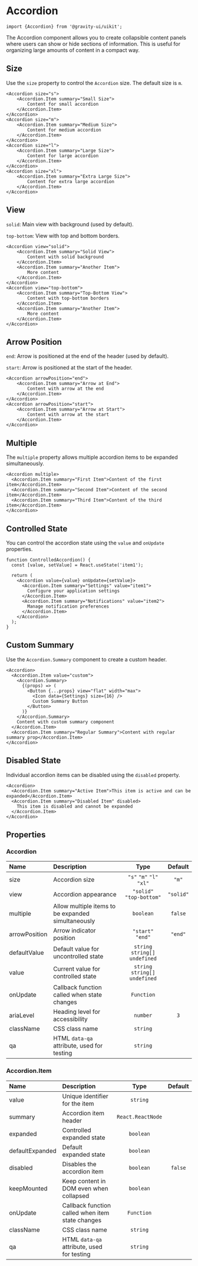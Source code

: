 <!--GITHUB_BLOCK-->

# Accordion

<!--/GITHUB_BLOCK-->

```tsx
import {Accordion} from '@gravity-ui/uikit';
```

The Accordion component allows you to create collapsible content panels where users can show or hide sections of information. This is useful for organizing large amounts of content in a compact way.

## Size

Use the `size` property to control the `Accordion` size. The default size is `m`.

<!--LANDING_BLOCK
<ExampleBlock
    code={`
<Accordion size="s">
    <Accordion.Item summary="Small Size">
        Content for small accordion
    </Accordion.Item>
</Accordion>
<Accordion size="m">
    <Accordion.Item summary="Medium Size">
        Content for medium accordion
    </Accordion.Item>
</Accordion>
<Accordion size="l">
    <Accordion.Item summary="Large Size">
        Content for large accordion
    </Accordion.Item>
</Accordion>
<Accordion size="xl">
    <Accordion.Item summary="Extra Large Size">
        Content for extra large accordion
    </Accordion.Item>
</Accordion>
`}>
    <UIKit.Accordion size="s">
        <UIKit.Accordion.Item summary="Small Size">
            Content for small accordion
        </UIKit.Accordion.Item>
    </UIKit.Accordion>
    <UIKit.Accordion size="m">
        <UIKit.Accordion.Item summary="Medium Size">
            Content for medium accordion
        </UIKit.Accordion.Item>
    </UIKit.Accordion>
    <UIKit.Accordion size="l">
        <UIKit.Accordion.Item summary="Large Size">
            Content for large accordion
        </UIKit.Accordion.Item>
    </UIKit.Accordion>
    <UIKit.Accordion size="xl">
        <UIKit.Accordion.Item summary="Extra Large Size">
            Content for extra large accordion
        </UIKit.Accordion.Item>
    </UIKit.Accordion>
</ExampleBlock>
LANDING_BLOCK-->

<!--GITHUB_BLOCK-->

```tsx
<Accordion size="s">
    <Accordion.Item summary="Small Size">
        Content for small accordion
    </Accordion.Item>
</Accordion>
<Accordion size="m">
    <Accordion.Item summary="Medium Size">
        Content for medium accordion
    </Accordion.Item>
</Accordion>
<Accordion size="l">
    <Accordion.Item summary="Large Size">
        Content for large accordion
    </Accordion.Item>
</Accordion>
<Accordion size="xl">
    <Accordion.Item summary="Extra Large Size">
        Content for extra large accordion
    </Accordion.Item>
</Accordion>
```

<!--/GITHUB_BLOCK-->

## View

`solid`: Main view with background (used by default).

`top-bottom`: View with top and bottom borders.

<!--LANDING_BLOCK
<ExampleBlock
    code={`
<Accordion view="solid">
    <Accordion.Item summary="Solid View">
        Content with solid background
    </Accordion.Item>
    <Accordion.Item summary="Another Item">
        More content
    </Accordion.Item>
</Accordion>
<Accordion view="top-bottom">
    <Accordion.Item summary="Top-Bottom View">
        Content with top-bottom borders
    </Accordion.Item>
    <Accordion.Item summary="Another Item">
        More content
    </Accordion.Item>
</Accordion>
`}>
    <UIKit.Accordion view="solid">
        <UIKit.Accordion.Item summary="Solid View">
            Content with solid background
        </UIKit.Accordion.Item>
        <UIKit.Accordion.Item summary="Another Item">
            More content
        </UIKit.Accordion.Item>
    </UIKit.Accordion>
    <UIKit.Accordion view="top-bottom">
        <UIKit.Accordion.Item summary="Top-Bottom View">
            Content with top-bottom borders
        </UIKit.Accordion.Item>
        <UIKit.Accordion.Item summary="Another Item">
            More content
        </UIKit.Accordion.Item>
    </UIKit.Accordion>
</ExampleBlock>
LANDING_BLOCK-->

<!--GITHUB_BLOCK-->

```tsx
<Accordion view="solid">
    <Accordion.Item summary="Solid View">
        Content with solid background
    </Accordion.Item>
    <Accordion.Item summary="Another Item">
        More content
    </Accordion.Item>
</Accordion>
<Accordion view="top-bottom">
    <Accordion.Item summary="Top-Bottom View">
        Content with top-bottom borders
    </Accordion.Item>
    <Accordion.Item summary="Another Item">
        More content
    </Accordion.Item>
</Accordion>
```

<!--/GITHUB_BLOCK-->

## Arrow Position

`end`: Arrow is positioned at the end of the header (used by default).

`start`: Arrow is positioned at the start of the header.

<!--LANDING_BLOCK
<ExampleBlock
    code={`
<Accordion arrowPosition="end">
    <Accordion.Item summary="Arrow at End">
        Content with arrow at the end
    </Accordion.Item>
</Accordion>
<Accordion arrowPosition="start">
    <Accordion.Item summary="Arrow at Start">
        Content with arrow at the start
    </Accordion.Item>
</Accordion>
`}>
    <UIKit.Accordion arrowPosition="end">
        <UIKit.Accordion.Item summary="Arrow at End">
            Content with arrow at the end
        </UIKit.Accordion.Item>
    </UIKit.Accordion>
    <UIKit.Accordion arrowPosition="start">
        <UIKit.Accordion.Item summary="Arrow at Start">
            Content with arrow at the start
        </UIKit.Accordion.Item>
    </UIKit.Accordion>
</ExampleBlock>
LANDING_BLOCK-->

<!--GITHUB_BLOCK-->

```tsx
<Accordion arrowPosition="end">
    <Accordion.Item summary="Arrow at End">
        Content with arrow at the end
    </Accordion.Item>
</Accordion>
<Accordion arrowPosition="start">
    <Accordion.Item summary="Arrow at Start">
        Content with arrow at the start
    </Accordion.Item>
</Accordion>
```

<!--/GITHUB_BLOCK-->

## Multiple

The `multiple` property allows multiple accordion items to be expanded simultaneously.

<!--LANDING_BLOCK
<ExampleBlock
    code={`
<Accordion multiple>
    <Accordion.Item summary="First Item">
        Content of the first item
    </Accordion.Item>
    <Accordion.Item summary="Second Item">
        Content of the second item
    </Accordion.Item>
    <Accordion.Item summary="Third Item">
        Content of the third item
    </Accordion.Item>
</Accordion>
`}>
    <UIKit.Accordion multiple>
        <UIKit.Accordion.Item summary="First Item">
            Content of the first item
        </UIKit.Accordion.Item>
        <UIKit.Accordion.Item summary="Second Item">
            Content of the second item
        </UIKit.Accordion.Item>
        <UIKit.Accordion.Item summary="Third Item">
            Content of the third item
        </UIKit.Accordion.Item>
    </UIKit.Accordion>
</ExampleBlock>
LANDING_BLOCK-->

<!--GITHUB_BLOCK-->

```tsx
<Accordion multiple>
  <Accordion.Item summary="First Item">Content of the first item</Accordion.Item>
  <Accordion.Item summary="Second Item">Content of the second item</Accordion.Item>
  <Accordion.Item summary="Third Item">Content of the third item</Accordion.Item>
</Accordion>
```

<!--/GITHUB_BLOCK-->

## Controlled State

You can control the accordion state using the `value` and `onUpdate` properties.

<!--LANDING_BLOCK
<ExampleBlock
    code={`
function ControlledAccordion() {
    const [value, setValue] = React.useState('item1');

    return (
        <Accordion value={value} onUpdate={setValue}>
            <Accordion.Item summary="Settings" value="item1">
                Configure your application settings
            </Accordion.Item>
            <Accordion.Item summary="Notifications" value="item2">
                Manage notification preferences
            </Accordion.Item>
        </Accordion>
    );
}
`}>
    <UIKit.Accordion defaultValue="item1">
        <UIKit.Accordion.Item summary="Settings" value="item1">
            Configure your application settings
        </UIKit.Accordion.Item>
        <UIKit.Accordion.Item summary="Notifications" value="item2">
            Manage notification preferences
        </UIKit.Accordion.Item>
    </UIKit.Accordion>
</ExampleBlock>
LANDING_BLOCK-->

<!--GITHUB_BLOCK-->

```tsx
function ControlledAccordion() {
  const [value, setValue] = React.useState('item1');

  return (
    <Accordion value={value} onUpdate={setValue}>
      <Accordion.Item summary="Settings" value="item1">
        Configure your application settings
      </Accordion.Item>
      <Accordion.Item summary="Notifications" value="item2">
        Manage notification preferences
      </Accordion.Item>
    </Accordion>
  );
}
```

<!--/GITHUB_BLOCK-->

## Custom Summary

Use the `Accordion.Summary` component to create a custom header.

<!--LANDING_BLOCK
<ExampleBlock
    code={`
<Accordion>
    <Accordion.Item value="custom">
        <Accordion.Summary>
            {(props) => (
                <Button {...props} view="flat" width="max">
                    <Icon data={Settings} size={16} />
                    Custom Summary Button
                </Button>
            )}
        </Accordion.Summary>
        Content with custom summary component
    </Accordion.Item>
    <Accordion.Item summary="Regular Summary">
        Content with regular summary prop
    </Accordion.Item>
</Accordion>
`}>
    <UIKit.Accordion>
        <UIKit.Accordion.Item value="custom">
            <UIKit.Accordion.Summary>
                {(props) => (
                    <UIKit.Button {...props} view="flat" width="max">
                        Custom Summary Button
                    </UIKit.Button>
                )}
            </UIKit.Accordion.Summary>
            Content with custom summary component
        </UIKit.Accordion.Item>
        <UIKit.Accordion.Item summary="Regular Summary">
            Content with regular summary prop
        </UIKit.Accordion.Item>
    </UIKit.Accordion>
</ExampleBlock>
LANDING_BLOCK-->

<!--GITHUB_BLOCK-->

```tsx
<Accordion>
  <Accordion.Item value="custom">
    <Accordion.Summary>
      {(props) => (
        <Button {...props} view="flat" width="max">
          <Icon data={Settings} size={16} />
          Custom Summary Button
        </Button>
      )}
    </Accordion.Summary>
    Content with custom summary component
  </Accordion.Item>
  <Accordion.Item summary="Regular Summary">Content with regular summary prop</Accordion.Item>
</Accordion>
```

<!--/GITHUB_BLOCK-->

## Disabled State

Individual accordion items can be disabled using the `disabled` property.

<!--LANDING_BLOCK
<ExampleBlock
    code={`
<Accordion>
    <Accordion.Item summary="Active Item">
        This item is active and can be expanded
    </Accordion.Item>
    <Accordion.Item summary="Disabled Item" disabled>
        This item is disabled and cannot be expanded
    </Accordion.Item>
</Accordion>
`}>
    <UIKit.Accordion>
        <UIKit.Accordion.Item summary="Active Item">
            This item is active and can be expanded
        </UIKit.Accordion.Item>
        <UIKit.Accordion.Item summary="Disabled Item" disabled>
            This item is disabled and cannot be expanded
        </UIKit.Accordion.Item>
    </UIKit.Accordion>
</ExampleBlock>
LANDING_BLOCK-->

<!--GITHUB_BLOCK-->

```tsx
<Accordion>
  <Accordion.Item summary="Active Item">This item is active and can be expanded</Accordion.Item>
  <Accordion.Item summary="Disabled Item" disabled>
    This item is disabled and cannot be expanded
  </Accordion.Item>
</Accordion>
```

<!--/GITHUB_BLOCK-->

## Properties

### Accordion

| Name          | Description                                        |              Type               |  Default  |
| :------------ | :------------------------------------------------- | :-----------------------------: | :-------: |
| size          | Accordion size                                     |    `"s"` `"m"` `"l"` `"xl"`     |   `"m"`   |
| view          | Accordion appearance                               |    `"solid"` `"top-bottom"`     | `"solid"` |
| multiple      | Allow multiple items to be expanded simultaneously |            `boolean`            |  `false`  |
| arrowPosition | Arrow indicator position                           |        `"start"` `"end"`        |  `"end"`  |
| defaultValue  | Default value for uncontrolled state               | `string` `string[]` `undefined` |           |
| value         | Current value for controlled state                 | `string` `string[]` `undefined` |           |
| onUpdate      | Callback function called when state changes        |           `Function`            |           |
| ariaLevel     | Heading level for accessibility                    |            `number`             |    `3`    |
| className     | CSS class name                                     |            `string`             |           |
| qa            | HTML `data-qa` attribute, used for testing         |            `string`             |           |

### Accordion.Item

| Name            | Description                                      |       Type        | Default |
| :-------------- | :----------------------------------------------- | :---------------: | :-----: |
| value           | Unique identifier for the item                   |     `string`      |         |
| summary         | Accordion item header                            | `React.ReactNode` |         |
| expanded        | Controlled expanded state                        |     `boolean`     |         |
| defaultExpanded | Default expanded state                           |     `boolean`     |         |
| disabled        | Disables the accordion item                      |     `boolean`     | `false` |
| keepMounted     | Keep content in DOM even when collapsed          |     `boolean`     |         |
| onUpdate        | Callback function called when item state changes |    `Function`     |         |
| className       | CSS class name                                   |     `string`      |         |
| qa              | HTML `data-qa` attribute, used for testing       |     `string`      |         |
